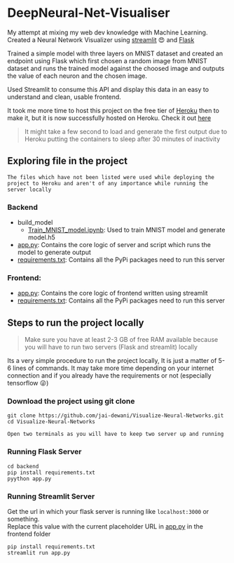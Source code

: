 # DeepNeural-Net-Visualiser

My attempt at mixing my web dev knowledge with Machine Learning. Created a Neural Network Visualizer using [streamlit](https://www.streamlit.io/) :heart_eyes: and [Flask](https://pypi.org/project/Flask/)

Trained a simple model with three layers on MNIST dataset and created an endpoint using Flask which first chosen a random image from MNIST dataset and runs the trained model against the choosed image and outputs the value of each neuron and the chosen image.

Used Streamlit to consume this API and display this data in an easy to understand and clean, usable frontend.

It took me more time to host this project on the free tier of [Heroku](https://www.heroku.com/) then to make it, but it is now successfully hosted on Heroku. Check it out [here](https://visualize-neural-network.herokuapp.com/)

> It might take a few second to load and generate the first output due to Heroku putting the containers to sleep after 30 minutes of inactivity

## Exploring file in the project
`The files which have not been listed were used while deploying the project to Heroku and aren't of any importance while running the server locally`
### Backend
 - build_model
	- [Train_MNIST_model.ipynb](\backend\build_model\Train_MNIST_model.ipynb): Used to train MNIST model and generate model.h5
 - [app.py](\backend\app.py): Contains the core logic of server and script which runs the model to generate output
 - [requirements.txt](\backend\requirements.txt): Contains all the PyPi packages need to run this server

### Frontend:
 - [app.py](\frontend\app.py): Contains the core logic of frontend written using streamlit
 - [requirements.txt](\frontend\requirements.txt): Contains all the PyPi packages need to run this server



## Steps to run the project locally

> Make sure you have at least 2-3 GB of free RAM available because you will have to run two servers (Flask and streamlit) locally  

Its a very simple procedure to run the project locally, It is just a matter of 5-6 lines of commands. It may take more time depending on your internet connection and if you already have the requirements or not (especially tensorflow :stuck_out_tongue_winking_eye:)

### Download the project using git clone

```
git clone https://github.com/jai-dewani/Visualize-Neural-Networks.git
cd Visualize-Neural-Networks
```

`Open two terminals as you will have to keep two server up and running`
### Running Flask Server
```
cd backend
pip install requirements.txt
pyython app.py
```

### Running Streamlit Server
Get the url in which your flask server is running like ```localhost:3000``` or something.  
Replace this value with the current placeholder URL in [app.py](\frontend\app.py) in the frontend folder
```
pip install requirements.txt
streamlit run app.py
```
